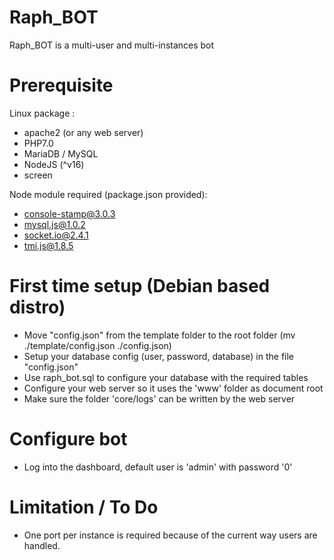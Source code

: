# Raph_BOT

Raph_BOT is a multi-user and multi-instances bot

# Prerequisite

Linux package :
- apache2 (or any web server)
- PHP7.0
- MariaDB / MySQL
- NodeJS (^v16)
- screen

Node module required (package.json provided): 
- console-stamp@3.0.3
- mysql.js@1.0.2
- socket.io@2.4.1
- tmi.js@1.8.5

# First time setup (Debian based distro)

- Move "config.json" from the template folder to the root folder (mv ./template/config.json ./config.json)
- Setup your database config (user, password, database) in the file "config.json"
- Use raph_bot.sql to configure your database with the required tables
- Configure your web server so it uses the 'www' folder as document root 
- Make sure the folder 'core/logs' can be written by the web server

# Configure bot
- Log into the dashboard, default user is 'admin' with password '0'

# Limitation / To Do

- One port per instance is required because of the current way users are handled.